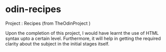 # odin-recipes
Project : Recipes (from TheOdinProject )

Upon the completion of this project, I would have learnt the use of HTML syntax upto a certain level. Furthermore, it will help in getting the required clarity about the subject in the initial stages itself.